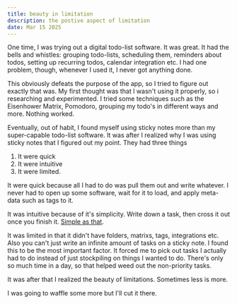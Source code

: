```yaml
---
title: beauty in limitation
description: the postive aspect of limitation
date: Mar 15 2025
---
```


One time, I was trying out a digital todo-list software. It was great. It had the bells and whistles: grouping todo-lists, scheduling them, reminders about todos, setting up recurring todos, calendar integration etc. I had one problem, though, whenever I used it, I never got anything done. 

This obviously defeats the purpose of the app, so I tried to figure out exactly that was. My first thought was that I wasn't using it properly, so i researching and experimented. I tried some techniques such as the Eisenhower Matrix,  Pomodoro, grouping my todo's in different ways and more. Nothing worked. 

Eventually, out of habit, I found myself using sticky notes more than my super-capable todo-list software. It was after I realized why I was using sticky notes that I figured out my point. They had three things
1. It were quick
2. It were intuitive
3. It were limited. 

It were quick because all I had to do was pull them out and write whatever. I never had to open up some software, wait for it to load, and apply meta-data such as tags to it. 

It was intuitive because of it's simplicity. Write down a task, then cross it out once you finish it. [Simple as that](https://www.youtube.com/watch?v=rxc63Sc1sMg). 

It was limited in that it didn't have folders, matrixs, tags, integrations etc. Also you can't just write an infinite amount of tasks on a sticky note. I found this to be the most important factor. It forced me to pick out tasks I actually had to do instead of just stockpiling on things I wanted to do. There's only so much time in a day, so that helped weed out the non-priority tasks. 

It was after that I realized the beauty of limitations. Sometimes less is more. 

I was going to waffle some more but I'll cut it there. 